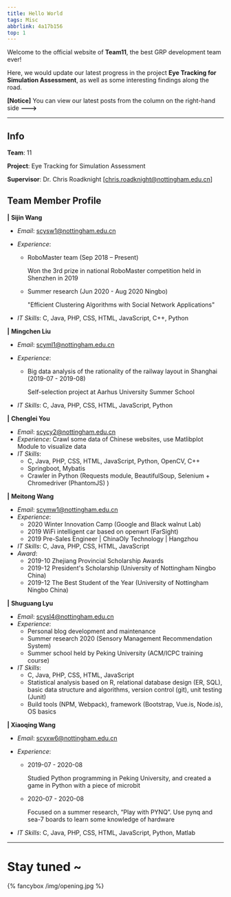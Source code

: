 ```yaml
---
title: Hello World
tags: Misc
abbrlink: 4a17b156
top: 1
---
```

Welcome to the official website of **Team11**, the best GRP development team ever! 

Here, we would update our latest progress in the project **Eye Tracking for Simulation Assessment**, as well as some interesting findings along the road.

**[Notice]** You can view our latest posts from the column on the right-hand side **--->**

------



## Info

**Team**: 11

**Project**: Eye Tracking for Simulation Assessment

**Supervisor**: Dr. Chris Roadknight [chris.roadknight@nottingham.edu.cn]



## Team Member Profile

**|** **Sijin Wang**

- *Email*: scysw1@nottingham.edu.cn

- *Experience*:

  - RoboMaster team (Sep 2018 – Present)

    Won the 3rd prize in national RoboMaster competition held in Shenzhen in 2019

  - Summer research (Jun 2020 - Aug 2020 Ningbo)

    "Efficient Clustering Algorithms with Social Network Applications"

- *IT Skills*: C, Java, PHP, CSS, HTML, JavaScript, C++, Python

**|** **Mingchen Liu**

- *Email*: scyml1@nottingham.edu.cn

- *Experience*:

  - Big data analysis of the rationality of the railway layout in Shanghai (2019-07 - 2019-08)

    Self-selection project at Aarhus University Summer School

- *IT Skills*: C, Java, PHP, CSS, HTML, JavaScript, Python

**|** **Chenglei You**

- *Email*: scycy2@nottingham.edu.cn
- *Experience*: Crawl some data of Chinese websites, use Matlibplot Module to visualize data
- *IT Skills*: 
  - C, Java, PHP, CSS, HTML, JavaScript, Python, OpenCV, C++
  - Springboot, Mybatis
  - Crawler in Python (Requests module, BeautifulSoup, Selenium + Chromedriver (PhantomJS) )

**|** **Meitong Wang**

- *Email*: scymw1@nottingham.edu.cn
- *Experience*:
  - 2020 Winter Innovation Camp (Google and Black walnut Lab)
  - 2019 WiFi intelligent car based on openwrt  (FarSight)
  - 2019 Pre-Sales Engineer | ChinaOly Technology | Hangzhou
- *IT Skills*: C, Java, PHP, CSS, HTML, JavaScript
- *Award*:
  - 2019-10 Zhejiang Provincial Scholarship Awards
  - 2019-12 President's Scholarship (University of Nottingham Ningbo China)
  - 2019-12 The Best Student of the Year (University of Nottingham Ningbo China)

**|** **Shuguang Lyu**

- *Email*: scysl4@nottingham.edu.cn
- *Experience*:
  - Personal blog development and maintenance
  - Summer research 2020 (Sensory Management Recommendation System)
  - Summer school held by Peking University (ACM/ICPC training course)
- *IT Skills*: 
  - C, Java, PHP, CSS, HTML, JavaScript
  - Statistical analysis based on R, relational database design (ER, SQL), basic data structure and algorithms, version control (git), unit testing (Junit)
  - Build tools (NPM, Webpack), framework (Bootstrap, Vue.is, Node.is), OS basics

**| Xiaoqing Wang**

- *Email*: scyxw6@nottingham.edu.cn

- *Experience*:

  - 2019-07 - 2020-08

    Studied Python programming in Peking University, and created a game in Python with a piece of microbit

  - 2020-07 - 2020-08

    Focused on a summer research, “Play with PYNQ”. Use pynq and sea-7 boards to learn some knowledge of hardware

- *IT Skills*: C, Java, PHP, CSS, HTML, JavaScript, Python, Matlab

  

------



# Stay tuned ~



{% fancybox /img/opening.jpg %}

